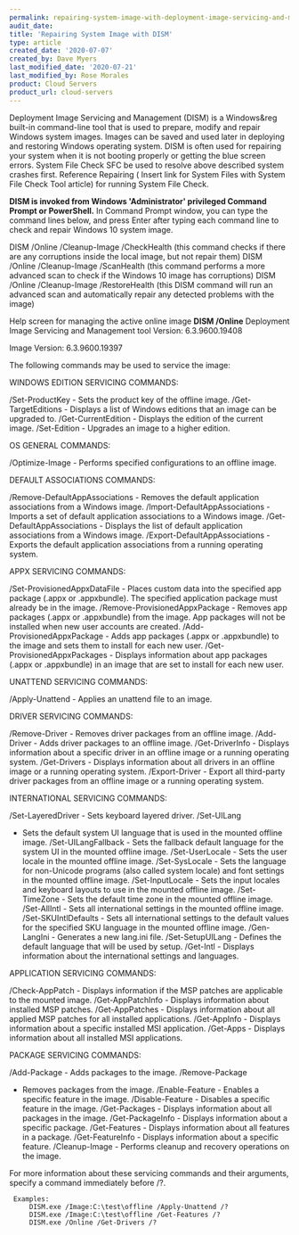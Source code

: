 ```yaml
---
permalink: repairing-system-image-with-deployment-image-servicing-and-management-dism/
audit_date:
title: 'Repairing System Image with DISM'
type: article
created_date: '2020-07-07'
created_by: Dave Myers
last_modified_date: '2020-07-21'
last_modified_by: Rose Morales
product: Cloud Servers
product_url: cloud-servers
---
```



Deployment Image Servicing and Management (DISM) is a Windows&reg built-in
command-line tool that is used to prepare, modify and repair Windows system
images. Images can be saved and used later in deploying and restoring Windows
operating system. DISM is often used for repairing your system when it is not
booting properly or getting the blue screen errors. System File Check SFC be
used to resolve above described system crashes first. Reference Repairing (
Insert link for System Files with System File Check Tool article) for running
System File Check.

**DISM is invoked from Windows 'Administrator' privileged Command Prompt or
PowerShell.** In Command Prompt window, you can type the command lines below,
and press Enter after typing each command line to check and repair Windows 10
system image.

DISM /Online /Cleanup-Image /CheckHealth (this command checks if there are any
corruptions inside the local image, but not repair them) DISM /Online
/Cleanup-Image /ScanHealth (this command performs a more advanced scan to check
if the Windows 10 image has corruptions) DISM /Online /Cleanup-Image
/RestoreHealth (this DISM command will run an advanced scan and automatically
repair any detected problems with the image)


Help screen for managing the active online image **DISM /Online** Deployment
Image Servicing and Management tool Version: 6.3.9600.19408

Image Version: 6.3.9600.19397


The following commands may be used to service the image:

WINDOWS EDITION SERVICING COMMANDS:

  /Set-ProductKey         - Sets the product key of the offline image.
  /Get-TargetEditions     - Displays a list of Windows editions that an image
  can be upgraded to. /Get-CurrentEdition     - Displays the edition of the
  current image. /Set-Edition            - Upgrades an image to a higher
  edition.

OS GENERAL COMMANDS:

  /Optimize-Image         - Performs specified configurations to an offline
                            image.

DEFAULT ASSOCIATIONS COMMANDS:

  /Remove-DefaultAppAssociations - Removes the default application associations
                            from a Windows image. /Import-DefaultAppAssociations
                            - Imports a set of default application associations
                            to a Windows image. /Get-DefaultAppAssociations -
                            Displays the list of default application
                            associations from a Windows image.
                            /Export-DefaultAppAssociations - Exports the default
                            application associations from a running operating
                            system.

APPX SERVICING COMMANDS:

  /Set-ProvisionedAppxDataFile - Places custom data into the specified app
                            package (.appx or .appxbundle). The specified
                            application package must already be in the image.
                            /Remove-ProvisionedAppxPackage - Removes app
                            packages (.appx or .appxbundle) from the image. App
                            packages will not be installed when new user
                            accounts are created. /Add-ProvisionedAppxPackage -
                            Adds app packages (.appx or .appxbundle) to the
                            image and sets them to install for each new user.
                            /Get-ProvisionedAppxPackages - Displays information
                            about app packages (.appx or .appxbundle) in an
                            image that are set to install for each new user.

UNATTEND SERVICING COMMANDS:

  /Apply-Unattend         - Applies an unattend file to an image.

DRIVER SERVICING COMMANDS:

  /Remove-Driver          - Removes driver packages from an offline image.
  /Add-Driver             - Adds driver packages to an offline image.
  /Get-DriverInfo         - Displays information about a specific driver in an
  offline image or a running operating system. /Get-Drivers            -
  Displays information about all drivers in an offline image or a running
  operating system. /Export-Driver          - Export all third-party driver
  packages from an offline image or a running operating system.

INTERNATIONAL SERVICING COMMANDS:

  /Set-LayeredDriver      - Sets keyboard layered driver. /Set-UILang
  - Sets the default system UI language that is used in the mounted offline
  image. /Set-UILangFallback     - Sets the fallback default language for the
  system UI in the mounted offline image. /Set-UserLocale         - Sets the
  user locale in the mounted offline image. /Set-SysLocale          - Sets the
  language for non-Unicode programs (also called system locale) and font
  settings in the mounted offline image. /Set-InputLocale        - Sets the
  input locales and keyboard layouts to use in the mounted offline image.
  /Set-TimeZone           - Sets the default time zone in the mounted offline
  image. /Set-AllIntl            - Sets all international settings in the
  mounted offline image. /Set-SKUIntlDefaults    - Sets all international
  settings to the default values for the specified SKU language in the mounted
  offline image. /Gen-LangIni            - Generates a new lang.ini file.
  /Set-SetupUILang        - Defines the default language that will be used by
  setup. /Get-Intl               - Displays information about the international
  settings and languages.

APPLICATION SERVICING COMMANDS:

  /Check-AppPatch         - Displays information if the MSP patches are
                            applicable to the mounted image. /Get-AppPatchInfo
                            - Displays information about installed MSP patches.
                            /Get-AppPatches         - Displays information about
                            all applied MSP patches for all installed
                            applications. /Get-AppInfo            - Displays
                            information about a specific installed MSI
                            application. /Get-Apps               - Displays
                            information about all installed MSI applications.

PACKAGE SERVICING COMMANDS:

  /Add-Package            - Adds packages to the image. /Remove-Package
  - Removes packages from the image. /Enable-Feature         - Enables a
  specific feature in the image. /Disable-Feature        - Disables a specific
  feature in the image. /Get-Packages           - Displays information about all
  packages in the image. /Get-PackageInfo        - Displays information about a
  specific package. /Get-Features           - Displays information about all
  features in a package. /Get-FeatureInfo        - Displays information about a
  specific feature. /Cleanup-Image          - Performs cleanup and recovery
  operations on the image.

For more information about these servicing commands and their arguments, specify
a command immediately before /?.

     Examples:
         DISM.exe /Image:C:\test\offline /Apply-Unattend /?
         DISM.exe /Image:C:\test\offline /Get-Features /?
         DISM.exe /Online /Get-Drivers /?
